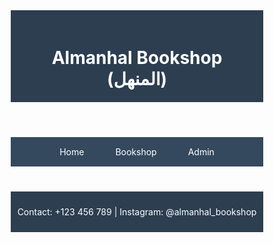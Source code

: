 <!DOCTYPE html>
<html lang="en">
<head>
  <meta charset="UTF-8">
  <meta name="viewport" content="width=device-width, initial-scale=1.0">
  <title>Almanhal Bookshop (المنهل)</title>
  <style>
    /* Global Styles */
    * {
      margin: 0;
      padding: 0;
      box-sizing: border-box;
    }

    body {
      font-family: 'Arial', sans-serif;
      background-color: #f9f9f9;
      color: #333;
    }

    header {
      background-color: #2c3e50;
      padding: 20px;
      color: white;
      text-align: center;
    }

    nav {
      background-color: #34495e;
      display: flex;
      justify-content: center;
      padding: 10px 0;
    }

    nav a {
      color: white;
      text-decoration: none;
      margin: 0 15px;
      padding: 5px 10px;
    }

    nav a:hover {
      background-color: #16a085;
      border-radius: 5px;
    }

    main {
      padding: 20px;
    }

    /* Bookshop Styles */
    .book-container {
      display: grid;
      grid-template-columns: repeat(auto-fill, minmax(200px, 1fr));
      gap: 20px;
    }

    .book-item {
      background-color: white;
      border: 1px solid #ddd;
      border-radius: 8px;
      padding: 15px;
      text-align: center;
      transition: box-shadow 0.3s;
    }

    .book-item img {
      max-width: 100%;
      height: auto;
      border-radius: 5px;
    }

    .book-item:hover {
      box-shadow: 0 5px 15px rgba(0, 0, 0, 0.2);
    }

    .book-item h3 {
      font-size: 18px;
      color: #2c3e50;
    }

    .book-item p {
      color: #16a085;
      font-weight: bold;
    }

    /* Footer Styles */
    footer {
      background-color: #2c3e50;
      color: white;
      text-align: center;
      padding: 10px 0;
    }

    /* Admin Form Styles */
    .admin-form {
      max-width: 400px;
      margin: 50px auto;
      background-color: white;
      padding: 20px;
      border: 1px solid #ddd;
      border-radius: 8px;
    }

    .admin-form input {
      width: 100%;
      padding: 10px;
      margin: 10px 0;
      border: 1px solid #ddd;
      border-radius: 5px;
    }

    .admin-form button {
      width: 100%;
      padding: 10px;
      background-color: #16a085;
      color: white;
      border: none;
      border-radius: 5px;
      cursor: pointer;
    }

    .admin-form button:hover {
      background-color: #1abc9c;
    }
  </style>
</head>

<body>
  <header>
    <h1>Almanhal Bookshop (المنهل)</h1>
  </header>

  <nav>
    <a href="#" onclick="showPage('home')">Home</a>
    <a href="#" onclick="showPage('bookshop')">Bookshop</a>
    <a href="#" onclick="showPage('admin')">Admin</a>
  </nav>

  <main id="content">
    <!-- Dynamic Content Will Be Loaded Here -->
  </main>

  <footer>
    <p>Contact: +123 456 789 | Instagram: @almanhal_bookshop</p>
  </footer>

  <script>
    const books = [
      { title: "The Great Gatsby", price: "$10", image: "https://via.placeholder.com/150" },
      { title: "1984", price: "$12", image: "https://via.placeholder.com/150" },
      { title: "To Kill a Mockingbird", price: "$15", image: "https://via.placeholder.com/150" },
      { title: "Pride and Prejudice", price: "$8", image: "https://via.placeholder.com/150" },
    ];

    function showPage(page) {
      const content = document.getElementById('content');
      if (page === 'home') {
        content.innerHTML = `
          <h2>Welcome to Almanhal Bookshop</h2>
          <p>Your go-to place for all kinds of books!</p>
        `;
      } else if (page === 'bookshop') {
        content.innerHTML = `
          <input type="text" id="searchBar" placeholder="Search for books..." oninput="filterBooks()">
          <div class="book-container" id="bookList"></div>
        `;
        displayBooks(books);
      } else if (page === 'admin') {
        content.innerHTML = `
          <div class="admin-form">
            <h2>Admin Login</h2>
            <input type="text" id="username" placeholder="Enter Username">
            <input type="password" id="password" placeholder="Enter Password">
            <button onclick="adminLogin()">Login</button>
            <p id="loginStatus"></p>
          </div>
        `;
      }
    }

    function displayBooks(bookArray) {
      const bookList = document.getElementById('bookList');
      bookList.innerHTML = bookArray.map(book => `
        <div class="book-item">
          <img src="${book.image}" alt="${book.title}">
          <h3>${book.title}</h3>
          <p>Price: ${book.price}</p>
        </div>
      `).join('');
    }

    function filterBooks() {
      const searchValue = document.getElementById('searchBar').value.toLowerCase();
      const filteredBooks = books.filter(book => book.title.toLowerCase().includes(searchValue));
      displayBooks(filteredBooks);
    }

    function adminLogin() {
      const username = document.getElementById('username').value;
      const password = document.getElementById('password').value;
      const loginStatus = document.getElementById('loginStatus');

      if (username === "almanhal3" && password === "al.bookshop25") {
        loginStatus.textContent = "Login Successful!";
        loginStatus.style.color = "green";
      } else {
        loginStatus.textContent = "Invalid Username or Password";
        loginStatus.style.color = "red";
      }
    }

    // Load the Home page initially
    showPage('home');
  </script>
</body>
</html>
